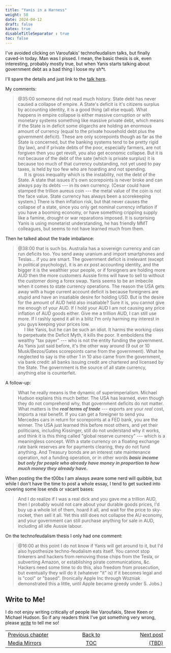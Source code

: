 ```yaml
---
title: "Yanis in a Harness"
weight: 58
date: 2024-04-12
draft: false
katex: true
disableTitleSeparator : true
toc: false
---
```


I've avoided clicking on Varoufakis' technofeudalism talks, but finally 
caved-in today. Man was I pissed. I mean, the basic thesis is ok, even 
interesting, probably mostly true, but when Yanis starts talking about 
government debt as a bad thing I loose my sh$\ast$t.

I'll spare the details and just link to the 
[talk here](https://www.youtube.com/watch?v=1xfFgFqEyfk).

My comments:

> @35:00 someone did not read much history. State debt has never caused a 
collapse of empire. A State's deficit is it's citizens surplus by accounting 
identity, it is a good thing (all else equal). What happens in empire collapse 
is either massive corruption or with monetary systems something like massive 
private debt, which means if the State is in deficit some oligarchs are 
holding an enormous amount of currency (equal to the private household debt 
plus the government deficit). These are only scorepoints though as far as the 
State is concerned, but the banking systems tend to be pretty rigid (by law), 
and if private debts of the poor, especially farmers, are not forgiven then 
you get revolt, you also get economic collapse. But it is not because of the 
debt of the sate (which is private surplus) it is because too much of that 
currency outstanding, not yet used to pay taxes, is held by too few who are 
hoarding and not spending.   
&nbsp;&nbsp;&nbsp;&nbsp;&nbsp;It is gross inequality which is the instability, 
not the debt of the State. A state that issues it's own scorepoints is never 
broke and can always pay its debts --- in its own currency. (Cesar could have 
stamped the trillion aureus coin --- the metal value of the coin is not the 
face value. State currency has always been a scorekeeping system.) There is 
then inflation risk, but that never causes the collapse of a state, since you 
only get nominal currency inflation if you have a booming economy, or have 
something crippling supply like a famine, drought or war reparations imposed. 
It is surprising Yanis is using monetarist understanding, he has friendly 
MMT colleagues, but seems to not have learned much from them.

Then he talked about the trade imbalance:
> @38:00 that is such bs. Australia has a sovereign currency and can run 
deficits too. You send away uranium and import smartphones and Teslas... if 
you are smart. The government deficit is irrelevant (except in political 
psychology), it is an _ex post_ accounting identity, and the bigger it is 
the wealthier your people, or if foreigners are holding more AUD then the 
more customers Aussie firms will have to sell to without the customer doing 
a forex swap. Yanis seems to be an imbecile when it comes to state currency 
operations.  The reason the USA gets away with a huge current account deficit 
is because foreigners are stupid and have an insatiable desire for holding USD. 
But is the desire for the amount of AUD held also insatiable? Sure it is, you 
cannot give me enough of your AUD. If I hold your AUD I am not causing any 
price inflation of AUD goods either. Give me a trillion AUD, I can still use 
more. If I rashly spend it all in a blitz I'm only harming my interest in you 
guys keeping your prices low.  
&nbsp;&nbsp;&nbsp;&nbsp;&nbsp;I like Yanis, but he can be such an idiot. It 
harms the working class to perpetuate the Deficit Myth, it kills the poor. 
It emboldens the wealthy "tax payer" --- who is not the entity funding the 
government. As Yanis just said before, it's the other way around (9 out or 
10 Musk/Bezos/Gates scorepoints came from the government).  What he neglected 
to say is the other 1 in 10 also came from the government, via bank credit: 
all banks issuing credit are chartered and licensed by the State. The 
government is the source of all state currency, anything else is counterfeit.

A follow-up:
> What he really means is the dynamic of superimperialism. Michael Hudson 
explains this much better. The USA has learned, even though they do not 
comprehend why, that government deficits do not matter. What matters is the 
**_real terms of trade_** --- exports are your *_real_* cost, imports a real 
benefit. If you can get a foreigner to send you Mercedes cars in return for 
scorepoints at a FED bank, you are the winner. The USA just learned this before 
most others, and yet their politicians, including Kissinger, still do not 
understand why it works, and think it is this thing called "global reserve 
currency" --- which is a meaningless concept. With a state currency on a 
floating exchange rate bank reserves are for payments clearing, they do not 
fund anything. And Treasury bonds are an interest rate maintenance operation, 
not a funding operation, or in other words 
**_basic income but only for people who already have money in proportion to how much money they already have._**


When posting the the t00bs I am always aware some nerd will quibble, but 
while I don't have the time to post a whole essay, I tend to get sucked into 
covering some lose ends or vacant bases:
> And I do realize if I was a real dick and you gave me a trillion AUD, then 
I probably would not care about your durable goods prices, I'd buy up a whole 
lot of them, hoard it all, and wait for the price to sky-rocket, then sell it 
all. Yet this still does not collapse the AU economy, and your government can 
still purchase anything for sale in AUD, including all idle Aussie labour. 


On the technofeudalism thesis I only had one comment:
> @16:00 at this point I do not know if Yanis will get around to it, but I'd 
also hypothesize techno-feudalism eats itself. You cannot stop tinkerers and 
hackers from removing those chips from the Tesla, or subverting Amazon, or 
establishing pirate communications, &c. Hackers need some time to do this, 
also freedom from prosecution, but eventually they will do it (whatever "it" 
is) if it becomes legal and is "cool" or "based". (Ironically Apple Inc 
through Wozniak demonstrated this a little, until Apple became greedy under 
S.&nbsp;Jobs.)

    
## Write to Me!

I do not enjoy writing critically of people like Varoufakis, Steve Keen or 
Michael Hudson. So if any readers think I've got something very wrong, please 
[write](/t4gu/ohanga-pai/contact/) to tell me so!



<table style="border-collapse: collapse; border=0;">
    <colgroup>
       <col span="1" style="width: 25%;">
       <col span="1" style="width: 25%;">
       <col span="1" style="width: 20%;">
    </colgroup>
<tr style="border: 1px solid color:#0f0f0f;">
<td style="border: 1px solid color:#0f0f0f;">
<a href="../56_media_mirrors">Previous chapter</a></td>
<td style="border: 1px solid color:#0f0f0f; text-align:center;">
<a href="../">Back to</a></td>
<td style="border: 1px solid color:#0f0f0f; text-align:right;">
<a href="./">Next post</a></td>
</tr>
<tr style="border: 1px solid color:#0f0f0f;">
<td style="border: 1px solid color:#0f0f0f;">
<a href="../56_media_mirrors">Media Mirrors</a></td>
<td style="border: 1px solid color:#0f0f0f; text-align:center;">
<a href="../">TOC</a></td>
<td style="border: 1px solid color:#0f0f0f; text-align:right;">
<a href="./">(TBD)</a></td>
</tr>
</table>
